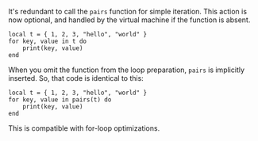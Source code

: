 It's redundant to call the `pairs` function for simple iteration. This action is now optional, and handled by the virtual machine if the function is absent.
```pluto showLineNumbers title="New Code"
local t = { 1, 2, 3, "hello", "world" }
for key, value in t do
    print(key, value)
end
```
When you omit the function from the loop preparation, `pairs` is implicitly inserted. So, that code is identical to this:
```pluto showLineNumbers title="Old Code"
local t = { 1, 2, 3, "hello", "world" }
for key, value in pairs(t) do
    print(key, value)
end
```
This is compatible with for-loop optimizations.